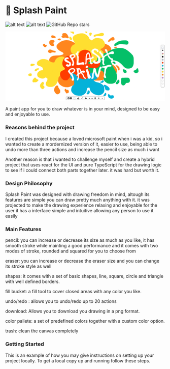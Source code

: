 # 🫟 Splash Paint

![alt text](https://img.shields.io/badge/contributions-welcome-green)
![alt text](https://img.shields.io/badge/website-up-green)
![GitHub Repo stars](https://img.shields.io/github/stars/creativeplot/Splash-Paint)

![Alt text](src/assets/splash-paint-with-styled-name.png)

A paint app for you to draw whatever is in your mind, designed to be easy and enjoyable to use.

### Reasons behind the project

I created this project because a loved microsoft paint when i was a kid, so i wanted to create a mordernized version of it, easier to use, being able to undo more than three actions and increase the pencil size as much i want

Another reason is that i wanted to challenge myself and create a hybrid project that uses react for the UI and pure TypeScript for the drawing logic to see if i could connect both parts together later. it was hard but worth it.


### Design Philosophy
Splash Paint was designed with drawing freedom in mind, altough its features are simple you can draw pretty much anything with it.
it was projected to make the drawing experience relaxing and enjoyable for the user
it has a interface simple and intuitive allowing any person to use it easily


### Main Features
pencil: you can increase or decrease its size as much as you like, it has smooth stroke while mainting a good performance and it comes with two modes of stroke, rounded and squared for you to choose from

eraser: you can increase or decrease the eraser size and you can change its stroke style as well

shapes: it comes with a set of basic shapes, line, square, circle and triangle with well defined borders.

fill bucket: a fill tool to cover closed areas with any color you like.

undo/redo : allows you to undo/redo up to 20 actions

download: Allows you to download you drawing in a png format.

color pallete: a set of predefined colors together with a custom color option.

trash: clean the canvas completely


### Getting Started
This is an example of how you may give instructions on setting up your project locally. To get a local copy up and running follow these steps.
